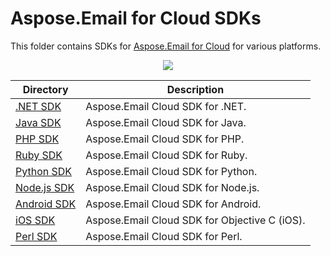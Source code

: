 # Aspose.Email for Cloud SDKs
This folder contains SDKs for [Aspose.Email for Cloud](https://products.aspose.cloud/email/cloud) for various platforms.

<p align="center">
  <a title="Download ZIP" href="https://github.com/asposeemail/Aspose_Email_Cloud/archive/master.zip">
	<img src="http://i.imgur.com/hwNhrGZ.png" />
  </a>
</p>

Directory | Description
--------- | -----------
[.NET SDK](Aspose.Email-Cloud-SDK-for-.NET) | Aspose.Email Cloud SDK for .NET.
[Java SDK](Aspose.Email-Cloud-SDK-for-Java) |  Aspose.Email Cloud SDK for Java.
[PHP SDK](Aspose.Email-Cloud-SDK-for-PHP) | Aspose.Email Cloud SDK for PHP.
[Ruby SDK](Aspose.Email-Cloud-SDK-for-Ruby) | Aspose.Email Cloud SDK for Ruby.
[Python SDK](Aspose.Email-Cloud-SDK-for-Python) | Aspose.Email Cloud SDK for Python.
[Node.js SDK](Aspose.Email-Cloud-SDK-for-NodeJS) | Aspose.Email Cloud SDK for Node.js.
[Android SDK](Aspose.Email-Cloud-SDK-for-Android) | Aspose.Email Cloud SDK for Android.
[iOS SDK](Aspose.Email-Cloud-SDK-for-Objective-C) | Aspose.Email Cloud SDK for Objective C (iOS).
[Perl SDK](Aspose.Email-Cloud-SDK-for-Perl) | Aspose.Email Cloud SDK for Perl.
